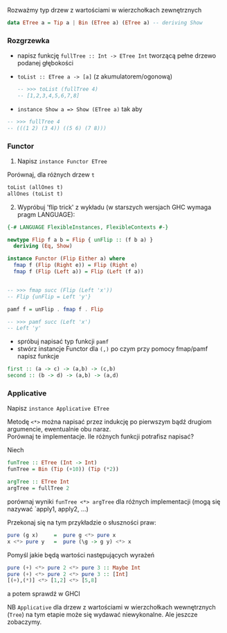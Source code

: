 Rozważmy typ drzew z wartościami w wierzchołkach zewnętrznych

``` haskell
data ETree a = Tip a | Bin (ETree a) (ETree a) -- deriving Show
```

### Rozgrzewka
- napisz funkcję `fullTree :: Int -> ETree Int` tworzącą pełne drzewo podanej głębokości
- `toList :: ETree a -> [a]` (z akumulatorem/ogonową)
    ``` haskell
    -- >>> toList (fullTree 4)
    -- [1,2,3,4,5,6,7,8]
    ```

- `instance Show a => Show (ETree a)` tak aby

``` haskell
-- >>> fullTree 4
-- (((1 2) (3 4)) ((5 6) (7 8)))
```

### Functor

1. Napisz `instance Functor ETree`

Porównaj, dla różnych drzew `t`

``` haskell
toList (allOnes t)
allOnes (toList t)
```

2. Wypróbuj 'flip trick' z wykładu (w starszych wersjach GHC wymaga pragm LANGUAGE):

``` haskell
{-# LANGUAGE FlexibleInstances, FlexibleContexts #-}

newtype Flip f a b = Flip { unFlip :: (f b a) }
  deriving (Eq, Show)

instance Functor (Flip Either a) where
  fmap f (Flip (Right e)) = Flip (Right e)
  fmap f (Flip (Left a)) = Flip (Left (f a))


-- >>> fmap succ (Flip (Left 'x'))
-- Flip {unFlip = Left 'y'}

pamf f = unFlip . fmap f . Flip

-- >>> pamf succ (Left 'x')
-- Left 'y'
```

- spróbuj napisać typ funkcji `pamf`
- stwórz instancje Functor dla `(,)` po czym przy pomocy fmap/pamf napisz funkcje

``` haskell
first :: (a -> c) -> (a,b) -> (c,b)
second :: (b -> d) -> (a,b) -> (a,d)
```

### Applicative

Napisz `instance Applicative ETree`

Metodę `<*>` można napisać przez indukcję po pierwszym bądź drugiom argumencie, ewentualnie obu naraz.<br/>
Porównaj te implementacje. Ile różnych funkcji potrafisz napisać?

Niech

``` haskell
funTree :: ETree (Int -> Int)
funTree = Bin (Tip (+10)) (Tip (*2))

argTree :: ETree Int
argTree = fullTree 2
```

porównaj wyniki `funTree <*> argTree` dla różnych implementacji (mogą się nazywać `apply1, apply2, ...)


Przekonaj się na tym przykładzie o słuszności praw:

``` haskell
pure (g x)     =  pure g <*> pure x
x <*> pure y   =  pure (\g -> g y) <*> x
```

Pomyśl jakie będą wartości następujących wyrażeń

``` haskell
pure (+) <*> pure 2 <*> pure 3 :: Maybe Int
pure (+) <*> pure 2 <*> pure 3 :: [Int]
[(+),(*)] <*> [1,2] <*> [5,8]
```
a potem sprawdź w GHCI

NB `Applicative` dla drzew z wartościami w wierzchołkach wewnętrznych (`Tree`) na tym etapie może się wydawać niewykonalne. Ale jeszcze zobaczymy.



